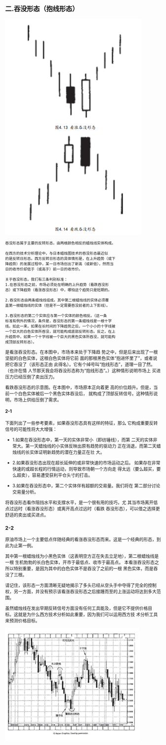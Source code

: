 ## 二.吞没形态（抱线形态）
![](./img/04.png)
```
吞没形态属于主要的反转形态，由两根颜色相反的蜡烛线实体构成。

在西方的技术分析理论中，与日本蜡烛图技术的吞没形态最近似
的是反转日形态。西方反转日形态的具体情形是，在上升趋势（或下
降趋势）的发展过程中，某一日市场创出了新高（或新低），然而当
日的收市价却低于（或高于）前一日的收市价。

关于吞没形态，我们有三条判别标准：
1.在吞没形态之前，市场必须处在明确的上升趋势（看跌吞没形
态）或下降趋势（看涨吞没形态）中，哪怕这个趋势只是短期的。

2.吞没形态由两条蜡烛线组成。其中第二根蜡烛线的实体必须覆
盖第一根蜡烛线的实体（但是不一定需要吞没前者的上下影线）。

3.吞没形态的第二个实体应与第一个实体的颜色相反。（这一条
标准有例外的情况，条件是，吞没形态的第一条蜡烛线是一根十字
线。如此一来，如果在长时间的下降趋势之后，一个小小的十字线被
一个巨大的白色实体所吞没，就可能构成底部反转形态。反之，在上
升趋势中，如果一个十字线被一个巨大的黑色实体所吞没，就可能构
成顶部反转形态）。
```

是看涨吞没形态。在本图中，市场本来处于下降趋
势之中，但是后来出现了一根坚挺的白色实体，这根白色实体将它前
面的那根黑色实体“抱进怀里了”，或者说把它吞没了（该形态正由
此得名）。它有个绰号叫“抱线形态”，道理一目了然。（也许在情
人节那天我会将吞没形态称为“抱线形态”。）这种情形说明市场上
买进压力已经压倒了卖出压力。

看跌吞没形态的示意图。在本图中，市场原本正向着更
高的价位趋升。但是，当前一个白色实体被后一个黑色实体吞没后，
就构成了顶部反转信号。这种情形说明，市场上供给压倒了需求。


#### 2-1
下面列出了一些参考要素，如果吞没形态具有这样的特征，那么
它构成重要反转信号的可能性将大大增强：

- 1.如果在吞没形态中，第一天的实体非常小（即纺锤线），而第
二天的实体非常大。第一天蜡烛线的小实体反映出原有趋势的驱动力
正在消退，而第二天蜡烛线的长实体证明新趋势的潜在力量正在壮
大。

- 2.如果吞没形态出现在超长延伸的或非常快速的市场运动之后。
如果存在非常快速的或超长程的行情运动，则导致市场朝一个方向走
得太远（要么超买，要么超卖），容易遭受获利平仓头寸的打击。

- 3.如果在吞没形态中，第二个实体伴有超额的交易量。我们将在
第二部分讨论交易量分析。


将吞没形态看作阻挡水平和支撑水平，是一个很有用的技巧，尤
其当市场离开低点过远时（看涨吞没形态）或离开高点过远时（看跌
吞没形态），可以借之选择更舒适的卖出或买进点。

### 2-2
原油市场上一个主要低点伴随经典的看涨吞没形态而来。这是一个经典的形态，到此为止第一例。

其中第一根蜡烛线为小黑色实体（这表明空方正在失去立足地），第二根蜡烛线是一根
生机勃勃的长白色实体，开市于最低点、收市于最高点。
本看涨吞没形态之所以特别重要，是因为其中的白色实体不是吞没了之前的一根
黑色实体，而是吞没了三根。

请记住，该形态一方面清晰无疑地揭示了多头已经从空头手中夺得了完全的控制权，另一方面，并没有预示该看涨吞没形态之后接踵而至的上涨运动将达到多大范围。

虽然蜡烛线在发出早期反转信号方面没有任何工具能及，但是它不提供价格目
标。这就是为什么西方技术分析如此重要，因为我们可以运用西方技
术分析工具来预测价格目标。

![](./img/05.png)

